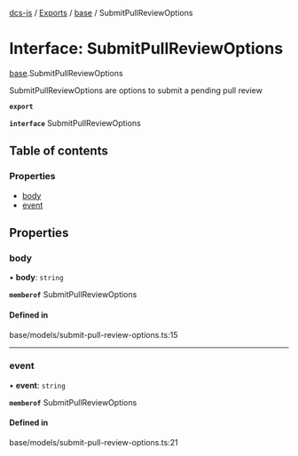 [dcs-js](../README.md) / [Exports](../modules.md) / [base](../modules/base.md) / SubmitPullReviewOptions

# Interface: SubmitPullReviewOptions

[base](../modules/base.md).SubmitPullReviewOptions

SubmitPullReviewOptions are options to submit a pending pull review

**`export`**

**`interface`** SubmitPullReviewOptions

## Table of contents

### Properties

- [body](base.SubmitPullReviewOptions.md#body)
- [event](base.SubmitPullReviewOptions.md#event)

## Properties

### <a id="body" name="body"></a> body

• **body**: `string`

**`memberof`** SubmitPullReviewOptions

#### Defined in

base/models/submit-pull-review-options.ts:15

___

### <a id="event" name="event"></a> event

• **event**: `string`

**`memberof`** SubmitPullReviewOptions

#### Defined in

base/models/submit-pull-review-options.ts:21
